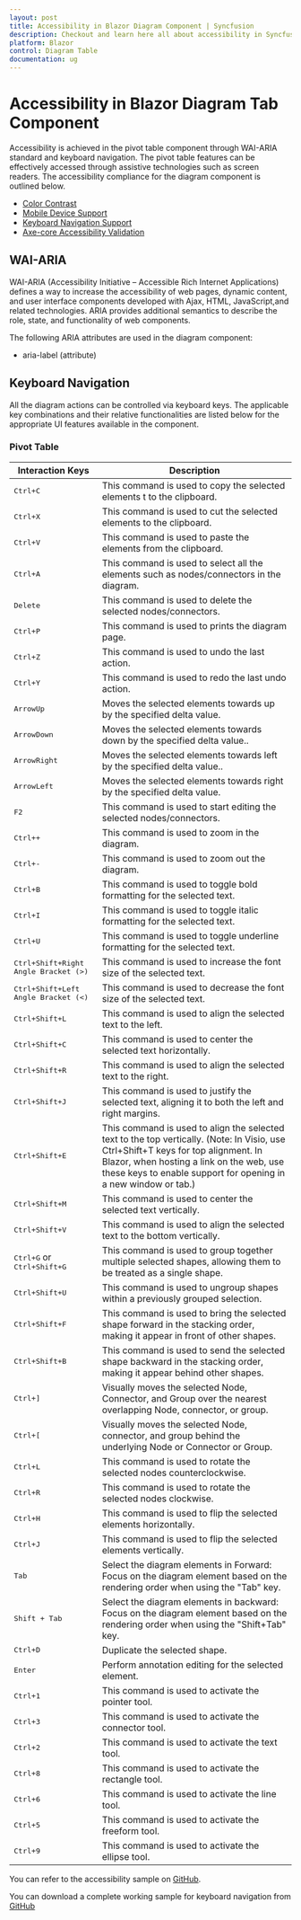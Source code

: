 ```yaml
---
layout: post
title: Accessibility in Blazor Diagram Component | Syncfusion
description: Checkout and learn here all about accessibility in Syncfusion Blazor Diagram component and more.
platform: Blazor
control: Diagram Table
documentation: ug
---
```


# Accessibility in Blazor Diagram Tab Component

Accessibility is achieved in the pivot table component through WAI-ARIA standard and keyboard navigation. The pivot table features can be effectively accessed through assistive technologies such as screen readers.
The accessibility compliance for the diagram component is outlined below.

* [Color Contrast](../common/accessibility#color-contrast)
* [Mobile Device Support](../common/accessibility#mobile-device-support)
* [Keyboard Navigation Support](../common/accessibility#keyboard-navigation-support)
* [Axe-core Accessibility Validation](../common/accessibility#ensuring-accessibility)

## WAI-ARIA

WAI-ARIA (Accessibility Initiative – Accessible Rich Internet Applications) defines a way to increase the accessibility of web pages, dynamic content, and user interface components developed with Ajax, HTML, JavaScript,and related technologies. ARIA provides additional semantics to describe the role, state, and functionality of web components.

The following ARIA attributes are used in the diagram component:

* aria-label (attribute)


## Keyboard Navigation

All the diagram actions can be controlled via keyboard keys. The applicable key combinations and their relative functionalities are listed below for the appropriate UI features available in the component.

### Pivot Table

Interaction Keys |Description
-----|-----
<kbd>Ctrl+C</kbd> | This command is used to copy the selected elements t to the clipboard.
<kbd>Ctrl+X</kbd> | This command is used to cut the selected elements  to the clipboard.
<kbd>Ctrl+V</kbd> | This command is used to paste the elements  from the clipboard.
<kbd>Ctrl+A</kbd> | This command is used to  select all the elements such as nodes/connectors in the diagram.
<kbd>Delete</kbd> | This command is used to delete the selected nodes/connectors.
<kbd>Ctrl+P</kbd> | This command is used to prints the diagram page.
<kbd>Ctrl+Z</kbd> | This command is used to undo the last action.
<kbd>Ctrl+Y</kbd> | This command is used to redo the last undo action.
<kbd>ArrowUp</kbd> | Moves the selected elements towards up by the specified delta value.
<kbd>ArrowDown</kbd> | Moves the selected elements towards down by the specified delta value..
<kbd>ArrowRight</kbd> | Moves the selected elements towards left by the specified delta value..
<kbd>ArrowLeft</kbd> | Moves the selected elements towards right by the specified delta value.
<kbd>F2</kbd> | This command is used to start editing the selected nodes/connectors.
<kbd>Ctrl++</kbd> | This command is used to zoom in the diagram.
<kbd>Ctrl+-</kbd> | This command is used to zoom out the diagram.
<kbd>Ctrl+B</kbd> | This command is used to toggle bold formatting for the selected text.
<kbd>Ctrl+I</kbd> | This command is used to toggle italic formatting for the selected text.
<kbd>Ctrl+U</kbd> | This command is used to toggle underline formatting for the selected text.
<kbd>Ctrl+Shift+Right Angle Bracket (>)</kbd> | This command is used to increase the font size of the selected text.
<kbd>Ctrl+Shift+Left Angle Bracket (<)</kbd> | This command is used to decrease the font size of the selected text.
<kbd>Ctrl+Shift+L</kbd> | This command is used to align the selected text to the left.
<kbd>Ctrl+Shift+C</kbd> | This command is used to center the selected text horizontally.
<kbd>Ctrl+Shift+R</kbd> | This command is used to align the selected text to the right.
<kbd>Ctrl+Shift+J</kbd> | This command is used to justify the selected text, aligning it to both the left and right margins.
<kbd>Ctrl+Shift+E</kbd> | This command is used to align the selected text to the top vertically. (Note: In Visio, use Ctrl+Shift+T keys for top alignment. In Blazor, when hosting a link on the web, use these keys to enable support for opening in a new window or tab.)
<kbd>Ctrl+Shift+M</kbd> | This command is used to center the selected text vertically.
<kbd>Ctrl+Shift+V</kbd> | This command is used to align the selected text to the bottom vertically.
<kbd>Ctrl+G</kbd> or <kbd>Ctrl+Shift+G</kbd> | This command is used to group together multiple selected shapes, allowing them to be treated as a single shape.
<kbd>Ctrl+Shift+U</kbd> | This command is used to ungroup shapes within a previously grouped selection.
<kbd>Ctrl+Shift+F</kbd> | This command is used to bring the selected shape forward in the stacking order, making it appear in front of other shapes.
<kbd>Ctrl+Shift+B</kbd> | This command is used to send the selected shape backward in the stacking order, making it appear behind other shapes.
<kbd>Ctrl+]</kbd> | Visually moves the selected Node, Connector, and Group over the nearest overlapping Node, connector, or group.
<kbd>Ctrl+[</kbd> | Visually moves the selected Node, connector, and group behind the underlying Node or Connector or Group.
<kbd>Ctrl+L</kbd> | This command is used to rotate the selected nodes counterclockwise.
<kbd>Ctrl+R</kbd> | This command is used to rotate the selected nodes clockwise.
<kbd>Ctrl+H</kbd> | This command is used to flip the selected elements horizontally.
<kbd>Ctrl+J</kbd> | This command is used to flip the selected elements vertically.
<kbd>Tab</kbd> | Select the diagram elements in Forward: Focus on the diagram element based on the rendering order when using the "Tab" key.
<kbd>Shift + Tab</kbd> | Select the diagram elements in backward: Focus on the diagram element based on the rendering order when using the "Shift+Tab" key.
<kbd>Ctrl+D</kbd> | Duplicate the selected shape.
<kbd>Enter</kbd> | Perform annotation editing for the selected element.
<kbd>Ctrl+1</kbd> | This command is used to activate the pointer tool.
<kbd>Ctrl+3</kbd> | This command is used to activate the connector tool.
<kbd>Ctrl+2</kbd> | This command is used to activate the text tool.
<kbd>Ctrl+8</kbd> | This command is used to activate the rectangle tool.
<kbd>Ctrl+6</kbd> | This command is used to activate the line tool.
<kbd>Ctrl+5</kbd> | This command is used to activate the freeform tool.
<kbd>Ctrl+9</kbd> | This command is used to activate the ellipse tool.

You can refer to the accessibility sample on  [GitHub](https://github.com/essential-studio/blazor-accessibility-demos).

You can download a complete working sample for keyboard navigation from [GitHub](https://github.com/SyncfusionExamples/Blazor-Diagram-Examples/tree/ES-874103-UGshortcutkey/UG-Samples/Accessibility/KeyBoardNavigation)
